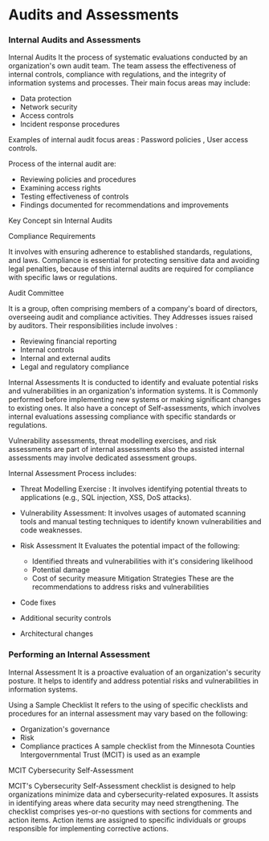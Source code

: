 
# Audits and Assessments

### Internal Audits and Assessments

Internal Audits
It the process of systematic evaluations conducted by an organization's own audit team. The team  assess the effectiveness of internal controls, compliance with regulations, and the integrity of information systems and processes. 
Their main focus areas may include:
 - Data protection 
 - Network security 
 - Access controls 
 - Incident response procedures  

Examples of internal audit focus areas : Password policies , User access controls.

Process of the internal audit are:
- Reviewing policies and procedures 
- Examining access rights 
- Testing effectiveness of controls 
- Findings documented for recommendations and improvements

Key Concept sin Internal Audits 

Compliance Requirements

It involves with ensuring adherence to established standards, regulations, and laws. Compliance is essential for protecting sensitive data and avoiding legal penalties, because of this internal audits are required for compliance with specific laws or regulations.

Audit Committee

It is a group, often comprising members of a company's board of directors, overseeing audit and compliance activities. They Addresses issues raised by auditors.
Their responsibilities include involves :
- Reviewing financial reporting 
- Internal controls 
- Internal and external audits 
- Legal and regulatory compliance

Internal Assessments
It is conducted to identify and evaluate potential risks and vulnerabilities in an organization's information systems. It is Commonly performed before implementing new systems or making significant changes to existing ones. 
It also have a concept of Self-assessments, which involves internal evaluations assessing compliance with specific standards or regulations.

Vulnerability assessments, threat modelling exercises, and risk assessments are part of internal assessments also the assisted internal assessments may involve dedicated assessment groups.

Internal Assessment Process includes:

- Threat Modelling Exercise : It involves identifying potential threats to applications (e.g., SQL injection, XSS, DoS attacks).

- Vulnerability Assessment: It involves usages of automated scanning tools and manual testing techniques to identify known vulnerabilities and code weaknesses. 

- Risk Assessment 
  It Evaluates the potential impact of the following:
	- Identified threats and vulnerabilities with it's considering likelihood 
	- Potential damage 
	- Cost of security measure
Mitigation Strategies 
These are the recommendations to address risks and vulnerabilities 
- Code fixes 
- Additional security controls 
- Architectural changes


### Performing an Internal Assessment

Internal Assessment
It is a proactive evaluation of an organization's security posture. It helps to identify and address potential risks and vulnerabilities in information systems.

Using a Sample Checklist
It refers to the using of specific checklists and procedures for an internal assessment may vary based on the following:
- Organization's governance 
- Risk 
- Compliance practices
A sample checklist from the Minnesota Counties Intergovernmental Trust (MCIT) is used as an example  

MCIT Cybersecurity Self-Assessment 

MCIT's Cybersecurity Self-Assessment checklist is designed to help organizations minimize data and cybersecurity-related exposures. It assists in identifying areas where data security may need strengthening. The checklist comprises yes-or-no questions with sections for comments and action items. Action items are assigned to specific individuals or groups responsible for implementing corrective actions.


